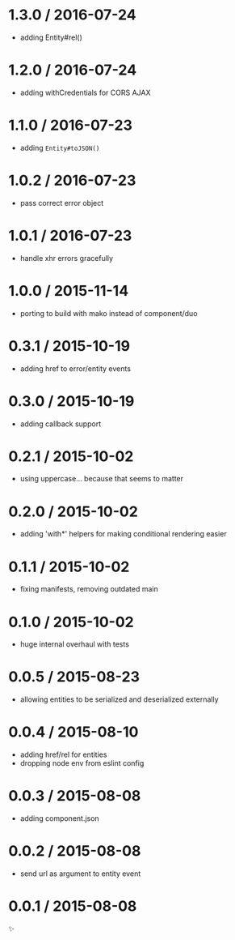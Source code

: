 
1.3.0 / 2016-07-24
==================

  * adding Entity#rel()

1.2.0 / 2016-07-24
==================

  * adding withCredentials for CORS AJAX

1.1.0 / 2016-07-23
==================

  * adding `Entity#toJSON()`

1.0.2 / 2016-07-23
==================

  * pass correct error object

1.0.1 / 2016-07-23
==================

  * handle xhr errors gracefully

1.0.0 / 2015-11-14
==================

  * porting to build with mako instead of component/duo

0.3.1 / 2015-10-19
==================

  * adding href to error/entity events

0.3.0 / 2015-10-19
==================

  * adding callback support

0.2.1 / 2015-10-02
==================

  * using uppercase... because that seems to matter

0.2.0 / 2015-10-02
==================

  * adding 'with*' helpers for making conditional rendering easier

0.1.1 / 2015-10-02
==================

  * fixing manifests, removing outdated main

0.1.0 / 2015-10-02
==================

  * huge internal overhaul with tests

0.0.5 / 2015-08-23
==================

  * allowing entities to be serialized and deserialized externally

0.0.4 / 2015-08-10
==================

  * adding href/rel for entities
  * dropping node env from eslint config

0.0.3 / 2015-08-08
==================

  * adding component.json

0.0.2 / 2015-08-08
==================

  * send url as argument to entity event

0.0.1 / 2015-08-08
==================

:sparkles:
